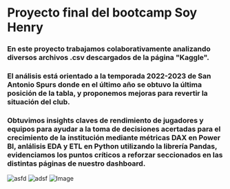 # Proyecto final del bootcamp Soy Henry

### En este proyecto trabajamos colaborativamente analizando diversos archivos .csv descargados de la página "Kaggle".
### El análisis está orientado a la temporada 2022-2023 de San Antonio Spurs donde en el último año se obtuvo la última posición de la tabla, y proponemos mejoras para revertir la situación del club.
### Obtuvimos insights claves de rendimiento de jugadores y equipos para ayudar a la toma de decisiones acertadas para el crecimiento de la institución mediante métricas DAX en Power BI, anlálisis EDA y ETL en Python utilizando la librería Pandas, evidenciamos los puntos críticos a reforzar seccionados en las distintas páginas de nuestro dashboard.

![asfd](https://github.com/user-attachments/assets/1992d1e4-2aa0-4600-ab79-2126ee31c20b)
![adsf](https://github.com/user-attachments/assets/b61fb3e8-a9a8-41bf-9112-e635dc919514)
![Image](https://github.com/user-attachments/assets/87b4cedb-8f42-4d54-b793-a7c65014ad2f)
